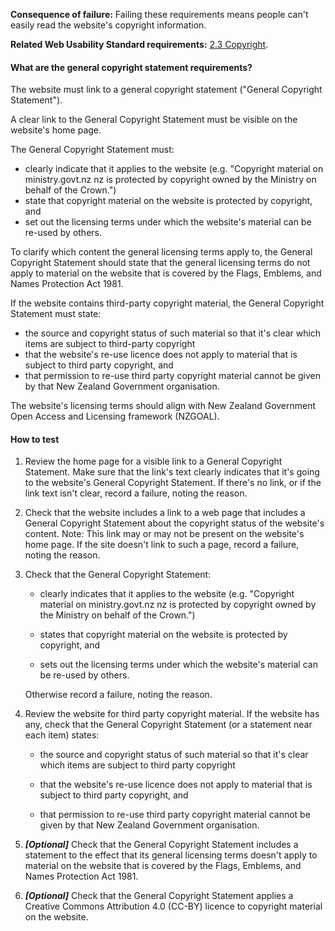 
**Consequence of failure:** Failing these requirements means people can't easily read the website's copyright information.

**Related Web Usability Standard requirements:** [2.3 Copyright](https://webtoolkit.govt.nz/standards/web-usability-standard/#copyright).

<div class="details" markdown="1">

#### What are the general copyright statement requirements?

The website must link to a general copyright statement ("General Copyright Statement").

A clear link to the General Copyright Statement must be visible on the website's home page.

The General Copyright Statement must:

* clearly indicate that it applies to the website (e.g. "Copyright material on ministry.govt.nz nz is protected by copyright owned by the Ministry on behalf of the Crown.")
* state that copyright material on the website is protected by copyright, and
* set out the licensing terms under which the website's material can be re-used by others.

To clarify which content the general licensing terms apply to, the General Copyright Statement should state that the general licensing terms do not apply to material on the website that is covered by the Flags, Emblems, and Names Protection Act 1981.

If the website contains third-party copyright material, the General Copyright Statement must state:

* the source and copyright status of such material so that it's clear which items are subject to third-party copyright
* that the website's re-use licence does not apply to material that is subject to third party copyright, and
* that permission to re-use third party copyright material cannot be given by that New Zealand Government organisation.

The website's licensing terms should align with New Zealand Government Open Access and Licensing framework (NZGOAL).

</div>

#### How to test

1. Review the home page for a visible link to a General Copyright Statement.  Make sure that the link's text clearly indicates that it's going to the website's General Copyright Statement.  If there's no link, or if the link text isn't clear, record a failure, noting the reason.

2. Check that the website includes a link to a web page that includes a General Copyright Statement about the copyright status of the website's content. Note: This link may or may not be present on the website's home page. If the site doesn't link to such a page, record a failure, noting the reason.

3. Check that the General Copyright Statement:

	* clearly indicates that it applies to the website (e.g. "Copyright material on ministry.govt.nz nz is protected by copyright owned by the Ministry on behalf of the Crown.")

	* states that copyright material on the website is protected by copyright, and

	* sets out the licensing terms under which the website's material can be re-used by others. 

	Otherwise record a failure, noting the reason.

4. Review the website for third party copyright material. If the website has any, check that the General Copyright Statement (or a statement near each item) states:

	* the source and copyright status of such material so that it's clear which items are subject to third party copyright

	* that the website's re-use licence does not apply to material that is subject to third party copyright, and

	* that permission to re-use third party copyright material cannot be given by that New Zealand Government organisation.

5. **_[Optional]_** Check that the General Copyright Statement includes a statement to the effect that its general licensing terms doesn't apply to material on the website that is covered by the Flags, Emblems, and Names Protection Act 1981.

6. **_[Optional]_** Check that the General Copyright Statement applies a Creative Commons Attribution 4.0 (CC-BY) licence to copyright material on the website.
